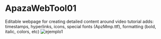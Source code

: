# ApazaWebTool01
Editable webpage for creating detailed content around video tutorial adds: timestamps, hyperlinks, icons, special fonts (ApzMmp.ttf), formatting (bold, italic, colors, etc)
![ejemplo1](https://user-images.githubusercontent.com/10149862/145829459-5a6f1eaa-8517-4d4c-ad2b-d82fec239913.png)
